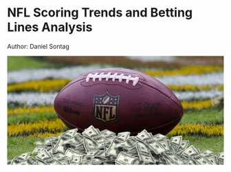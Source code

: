 # NFL Scoring Trends and Betting Lines Analysis
Author: Daniel Sontag

![Screenshot](Football-Pile-of-Cash.png)


